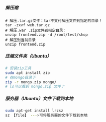 ##### 解压缩

```shell
# 解压.tar.gz文件：tar不支付解压文件到指定的目录！
tar -zxvf web.tar.gz
# 解压.war .zip文件到指定目录：
unzip frontend.zip -d /root/test/shop
# 解压到当前目录
unzip frontend.zip
```

##### 压缩文件夹（Ubuntu）

```bash
# 安装zip工具
sudo apt install zip
# 在mongo目录下
zip -r mongo.zip mongo/
# ls可以看到 mongo.zip 文件了
```

##### 服务器（Ubuntu）文件下载到本地

```bash
sudo apt-get install lrzsz
sz 【file】 --->可将服务器的文件下载到本地
```









